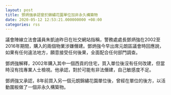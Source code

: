 ```yaml
---
layout: post
title: 鄧炳強承認曾於錦繡花園單位加非永久構築物
date: 2020-05-12 12:53:21.000000000 +08:00
categories: rss
---
```


議會陣線立法會議員朱凱迪昨日在社交網站指稱，警務處處長鄧炳強在2002至2016年期間，購入的兩個物業涉嫌僭建。鄧炳強今早出席元朗區議會時回應說，如果有任何違法地方，願意接受任何後果，全面配合任何部門調查。

鄧炳強解釋，2002年購入其中一個西貢的住宅，買入單位後沒有任何改建，但當時沒有找專業人士檢視。他承認，對於可能有非法僭建，自己敏感度不足。

鄧炳強又承認，8年前買入另一個元朗錦繡花園單位後，曾經在單位的後方，以活動圍板做了一個非永久構築物。
